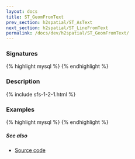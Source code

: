 ```yaml
---
layout: docs
title: ST_GeomFromText
prev_section: h2spatial/ST_AsText
next_section: h2spatial/ST_LineFromText
permalink: /docs/dev/h2spatial/ST_GeomFromText/
---
```


### Signatures

{% highlight mysql %}
{% endhighlight %}

### Description



{% include sfs-1-2-1.html %}

### Examples

{% highlight mysql %}
{% endhighlight %}

##### See also

* [Source code](https://github.com/irstv/H2GIS/blob/master/h2spatial/src/main/java/org/h2gis/h2spatial/internal/function/spatial/convert/ST_GeomFromText.java)

